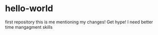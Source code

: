 # hello-world
first repository
this is me mentioning my changes!
Get hype!
I need better time mangagment skills

